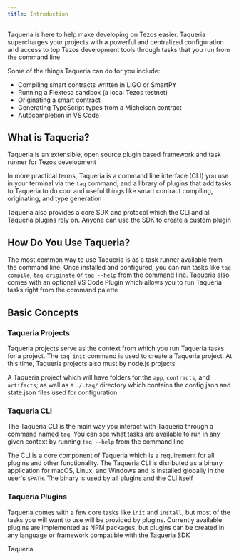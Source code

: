 ```yaml
---
title: Introduction
---
```

<!-- 
content-type: getting started
audience: crypto literate readers and developers looking to USE Taqueria (rather than build on it)

goal: to get the main concepts accross to the in 3 mins or less without losing non-technical folk
purpose: help the user understand what Taqueria is, what it does, and how to proceed

- what are the things a totally green user needs to know to understand Taqueria?
- what can Taqueria do for the user?
- what are the high level concepts you need to know about how to install and use taqueria?
- what is the MINIMAL amount of detail necessary in this document?
 -->


Taqueria is here to help make developing on Tezos easier. Taqueria supercharges your projects with a powerful and centralized configuration and access to top Tezos development tools through tasks that you run from the command line

Some of the things Taqueria can do for you include:
- Compiling smart contracts written in LIGO or SmartPY
- Running a Flextesa sandbox (a local Tezos testnet)
- Originating a smart contract 
- Generating TypeScript types from a Michelson contract
- Autocompletion in VS Code

## What is Taqueria?

Taqueria is an extensible, open source plugin based framework and task runner for Tezos development

In more practical terms, Taqueria is a command line interface (CLI) you use in your terminal via the `taq` command, and a library of plugins that add tasks to Taqueria to do cool and useful things like smart contract compiling, originating, and type generation

Taqueria also provides a core SDK and protocol which the CLI and all Taqueria plugins rely on. Anyone can use the SDK to create a custom plugin

## How Do You Use Taqueria?

The most common way to use Taqueria is as a task runner available from the command line. Once installed and configured, you can run tasks like `taq compile`, `taq originate` or `taq --help` from the command line. Taqueria also comes with an optional VS Code Plugin which allows you to run Taqueria tasks right from the command palette

## Basic Concepts

### Taqueria Projects

Taqueria projects serve as the context from which you run Taqueria tasks for a project. The `taq init` command is used to create a Taqueria project. At this time, Taqueria projects also must by node.js projects

A Taqueria project which will have folders for the `app`, `contracts`, and `artifacts`; as well as a `./.taq/` directory which contains the config.json and state.json files used for configuration

### Taqueria CLI

The Taqueria CLI is the main way you interact with Taqueria through a command named `taq`. You can see what tasks are available to run in any given context by running `taq --help` from the command line

The CLI is a core component of Taqueria which is a requirement for all plugins and other functionality. The Taqueria CLI is disributed as a binary application for macOS, Linux, and Windows and is installed globally in the user's `$PATH`. The binary is used by all plugins and the CLI itself 

### Taqueria Plugins

Taqueria comes with a few core tasks like `init` and `install`, but most of the tasks you will want to use will be provided by plugins. Currently available plugins are implemented as NPM packages, but plugins can be created in any language or framework compatible with the Taqueria SDK

Taqueria 













